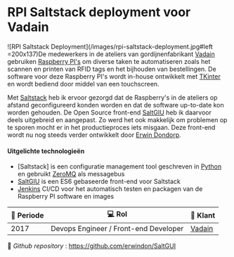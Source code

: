 # RPI Saltstack deployment voor Vadain

![RPI Saltstack Deployment](/images/rpi-saltstack-deployment.jpg#left =200x137)De medewerkers in de ateliers van gordijnenfabrikant [Vadain](http://www.vadain.nl) gebruiken [Raspberry PI's](https://www.raspberrypi.org/) om diverse taken te automatiseren zoals het scannen en printen van RFID tags en het bijhouden van bestellingen. De software voor deze Raspberry PI's wordt in-house ontwikkelt met [TKinter](https://docs.python.org/3/library/tk.html) en wordt bediend door middel van een touchscreen.

Met [Saltstack](https://www.saltstack.com/) heb ik ervoor gezorgd dat de Raspberry's in de ateliers op afstand geconfigureerd konden worden en dat de software up-to-date kon worden gehouden. De Open Source front-end [SaltGIU](https://github.com/erwindon/SaltGUI) heb ik daarvoor deels uitgebreid en aangepast. Zo werd het ook makkelijk om problemen op te sporen mocht er in het productieproces iets misgaan. Deze front-end wordt nu nog steeds verder ontwikkelt door [Erwin Dondorp](https://github.com/erwindon/).

#### Uitgelichte technologieën
- [Saltstack] is een configuratie management tool geschreven in [Python](http://www.python.org) en gebruikt [ZeroMQ](https://zeromq.org/) als messagebus
- [SaltGIU](https://github.com/erwindon/SaltGUI) is een ES6 gebaseerde front-end voor Saltstack
- [Jenkins](https://www.jenkins.io/) CI/CD voor het automatisch testen en packagen van de Raspberry PI software en images


| :calendar: Periode  | :computer: Rol                 | :man: Klant    |
| ------------------- | -------------------------------------- | ---------------------------- |
| 2017                |  Devops Engineer / Front-end Developer | [Vadain](https://vadain.nl/) |

:link: _Github repository_ : https://github.com/erwindon/SaltGUI